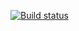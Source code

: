 [![Build status](https://ci.appveyor.com/api/projects/status/jr2jfctt1qucq7v8?svg=true)](https://ci.appveyor.com/project/kristinavenevtseva/auto2-1)
